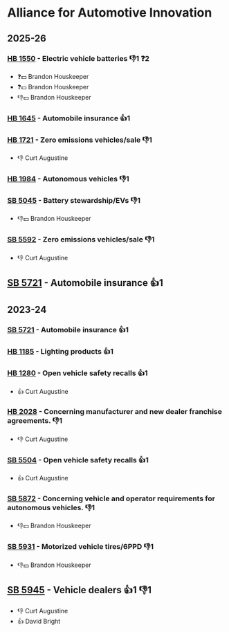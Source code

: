 # Alliance for Automotive Innovation
## 2025-26

### [HB 1550](/bill/2025-26/hb/1550/) - Electric vehicle batteries  👎1 ❓2
* ❓💵 Brandon Houskeeper
* ❓💵 Brandon Houskeeper
* 👎💵 Brandon Houskeeper

### [HB 1645](/bill/2025-26/hb/1645/) - Automobile insurance 👍1  

### [HB 1721](/bill/2025-26/hb/1721/) - Zero emissions vehicles/sale  👎1 
* 👎 Curt Augustine

### [HB 1984](/bill/2025-26/hb/1984/) - Autonomous vehicles  👎1 

### [SB 5045](/bill/2025-26/sb/5045/) - Battery stewardship/EVs  👎1 
* 👎💵 Brandon Houskeeper

### [SB 5592](/bill/2025-26/sb/5592/) - Zero emissions vehicles/sale  👎1 
* 👎 Curt Augustine

## [SB 5721](/bill/2025-26/sb/5721/) - Automobile insurance 👍1  

## 2023-24

### [SB 5721](/bill/2023-24/sb/5721/) - Automobile insurance 👍1  

### [HB 1185](/bill/2023-24/hb/1185/) - Lighting products 👍1  

### [HB 1280](/bill/2023-24/hb/1280/) - Open vehicle safety recalls 👍1  
* 👍 Curt Augustine

### [HB 2028](/bill/2023-24/hb/2028/) - Concerning manufacturer and new dealer franchise agreements.  👎1 
* 👎 Curt Augustine

### [SB 5504](/bill/2023-24/sb/5504/) - Open vehicle safety recalls 👍1  
* 👍 Curt Augustine

### [SB 5872](/bill/2023-24/sb/5872/) - Concerning vehicle and operator requirements for autonomous vehicles.  👎1 
* 👎💵 Brandon Houskeeper

### [SB 5931](/bill/2023-24/sb/5931/) - Motorized vehicle tires/6PPD  👎1 
* 👎💵 Brandon Houskeeper

## [SB 5945](/bill/2023-24/sb/5945/) - Vehicle dealers 👍1 👎1 
* 👎 Curt Augustine
* 👍 David Bright
